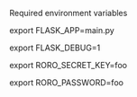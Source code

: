 Required environment variables

export FLASK_APP=main.py

export FLASK_DEBUG=1

export RORO_SECRET_KEY=foo

export RORO_PASSWORD=foo
